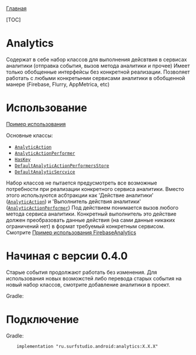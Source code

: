 [Главная](../docs/main.md)

[TOC]

# Analytics
Содержат в себе набор классов для выполнения дейсвтвия в сервисах аналитики (отправка события, вызов метода аналитики и прочее)
Имеет только обобщенные интерфейсы без конкретной реализации. Позволяет работать с любыми конкретынми сервисами 
аналитики в обобщенной манере (Firebase, Flurry, AppMetrica, etc)

# Использование
[Пример использования](../firebase-sample)

Основные классы:
* [`AnalyticAction`][aa]
* [`AnalyticActionPerformer`][aap]
* [`HasKey`][hk]
* [`DefaultAnalyticActionPerformersStore`][daaps]
* [`DefaultAnalyticSercvice`][das]

Набор классов не пытается предусмотреть все возможные потребности при реализации конкретного сервиса аналитики. 
Вместо этого используются асбтракции как 'Действие аналитики' ([`AnalyticAction`][aa]) и 'Выполнитель действия аналитики' ([`AnalyticActionPerformer`][aap])
Под действием понимается вызов любого метода сервиса аналитики. Конкретный выполнитель это действие должен преобразовать
данные действия (на сами данные никаких ограничений нет) в формат требуемый конкретным сервисом. Смотрите [Пример использования FirebaseAnalytics](../firebase-sample) 

# Начиная с версии 0.4.0

Старые события продолжают работать без изменения. Для использования новых возможстей либо перевода старых события на новый набор классов,
смотрите добавление аналитики в проект.

Gradle:

# Подключение
Gradle:
```
    implementation "ru.surfstudio.android:analytics:X.X.X"
```

[aa]: src/main/java/ru/surfstudio/android/analyticsv2/core/AnalyticAction.kt
[aap]: src/main/java/ru/surfstudio/android/analyticsv2/core/AnalyticActionPerformer.kt
[hk]: src/main/java/ru/surfstudio/android/analyticsv2/HasKey.kt
[daaps]: src/main/java/ru/surfstudio/android/analyticsv2/DefaultAnalyticActionPerformersStore.kt
[das]: src/main/java/ru/surfstudio/android/analyticsv2/DefaultAnalyticSercvice.kt